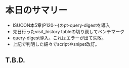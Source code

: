 # 本日のサマリー
- ISUCON本5章(P120～)のpt-query-digestを導入
- 先日行ったvisit_history tableの切り戻してベンチマーク
- query-digest導入。これはエラーが出て失敗。
- 上記で判明した細々でscriptやsnipet改訂。

## T.B.D.
